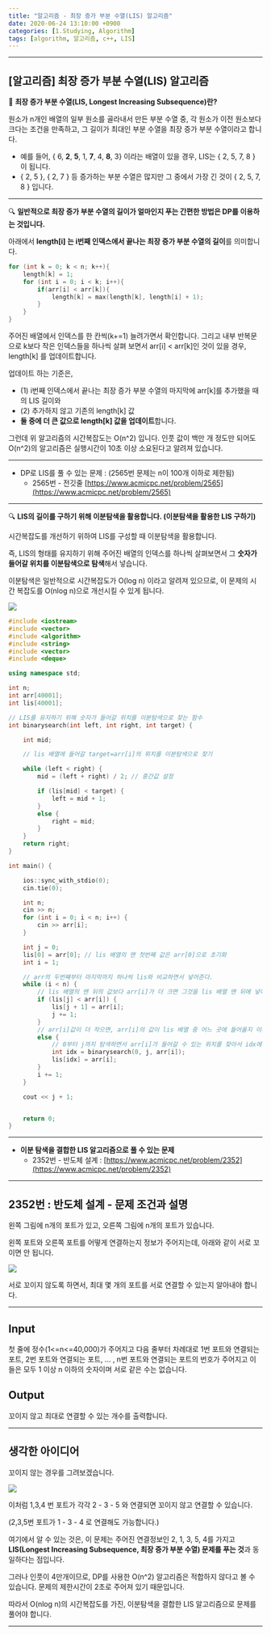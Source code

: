 ```yaml
---
title: "알고리즘 - 최장 증가 부분 수열(LIS) 알고리즘"
date: 2020-06-24 13:10:00 +0900
categories: [1.Studying, Algorithm]
tags: [algorithm, 알고리즘, c++, LIS]
---
```


---

## **[알고리즘] 최장 증가 부분 수열(LIS) 알고리즘**

📌 **최장 증가 부분 수열(LIS, Longest Increasing Subsequence)란?**

원소가 n개인 배열의 일부 원소를 골라내서 만든 부분 수열 중, 각 원소가 이전 원소보다 크다는 조건을 만족하고, 그 길이가 최대인 부분 수열을 최장 증가 부분 수열이라고 합니다.

- 예를 들어, { 6, **2**, **5**, 1, **7**, 4, **8**, 3} 이라는 배열이 있을 경우, LIS는 { 2, 5, 7, 8 } 이 됩니다.
- { 2, 5 }, { 2, 7 } 등 증가하는 부분 수열은 많지만 그 중에서 가장 긴 것이 { 2, 5, 7, 8 } 입니다.

---

🔍 **일반적으로 최장 증가 부분 수열의 길이가 얼마인지 푸는 간편한 방법은 DP를 이용하는 것입니다.**

아래에서 **length[i] 는 i번째 인덱스에서 끝나는 최장 증가 부분 수열의 길이**를 의미합니다.

```c++
for (int k = 0; k < n; k++){
	length[k] = 1;
    for (int i = 0; i < k; i++){
        if(arr[i] < arr[k]){
            length[k] = max(length[k], length[i] + 1);
        }
    }
}
```

주어진 배열에서 인덱스를 한 칸씩(k+=1) 늘려가면서 확인합니다. 그리고 내부 반복문으로 k보다 작은 인덱스들을 하나씩 살펴 보면서 arr[i] < arr[k]인 것이 있을 경우, length[k] 를 업데이트합니다.

업데이트 하는 기준은,

- (1) i번째 인덱스에서 끝나는 최장 증가 부분 수열의 마지막에 arr[k]를 추가했을 때의 LIS 길이와
- (2) 추가하지 않고 기존의 length[k] 값
- **둘 중에 더 큰 값으로 length[k] 값을 업데이트**합니다.

그런데 위 알고리즘의 시간복잡도는 O(n^2) 입니다. 인풋 값이 백만 개 정도만 되어도 O(n^2)의 알고리즘은 실행시간이 10초 이상 소요된다고 알려져 있습니다.

---

- DP로 LIS를 풀 수 있는 문제 : (2565번 문제는 n이 100개 이하로 제한됨)
  - 2565번 - 전깃줄 [https://www.acmicpc.net/problem/2565](https://www.acmicpc.net/problem/2565)

---

🔍 **LIS의 길이를 구하기 위해 이분탐색을 활용합니다. (이분탐색을 활용한 LIS 구하기)**

시간복잡도를 개선하기 위하여 LIS를 구성할 때 이분탐색을 활용합니다.

즉, LIS의 형태를 유지하기 위해 주어진 배열의 인덱스를 하나씩 살펴보면서 그 **숫자가 들어갈 위치를 이분탐색으로 탐색**해서 넣습니다.

이분탐색은 일반적으로 시간복잡도가 O(log n) 이라고 알려져 있으므로, 이 문제의 시간 복잡도를 O(nlog n)으로 개선시킬 수 있게 됩니다.

![](https://i.imgur.com/tPAmqre.png)

```c++
#include <iostream>
#include <vector>
#include <algorithm>
#include <string>
#include <vector>
#include <deque>

using namespace std;

int n;
int arr[40001];
int lis[40001];

// LIS를 유지하기 위해 숫자가 들어갈 위치를 이분탐색으로 찾는 함수
int binarysearch(int left, int right, int target) {

	int mid;

    // lis 배열에 들어갈 target=arr[i]의 위치를 이분탐색으로 찾기

	while (left < right) {
		mid = (left + right) / 2; // 중간값 설정

		if (lis[mid] < target) {
			left = mid + 1;
		}
		else {
			right = mid;
		}
	}
	return right;
}

int main() {

	ios::sync_with_stdio(0);
	cin.tie(0);

	int n;
	cin >> n;
	for (int i = 0; i < n; i++) {
		cin >> arr[i];
	}

	int j = 0;
	lis[0] = arr[0]; // lis 배열의 맨 첫번째 값은 arr[0]으로 초기화
	int i = 1;

	// arr의 두번째부터 마지막까지 하나씩 lis와 비교하면서 넣어준다.
	while (i < n) {
		// lis 배열의 맨 뒤의 값보다 arr[i]가 더 크면 그것을 lis 배열 맨 뒤에 넣어준다.
		if (lis[j] < arr[i]) {
			lis[j + 1] = arr[i];
			j += 1;
		}
		// arr[i]값이 더 작으면, arr[i]의 값이 lis 배열 중 어느 곳에 들어올지 이분탐색한다.
		else {
            // 0부터 j까지 탐색하면서 arr[i]가 들어갈 수 있는 위치를 찾아서 idx에 반환
			int idx = binarysearch(0, j, arr[i]);
			lis[idx] = arr[i];
		}
		i += 1;
	}

	cout << j + 1;


	return 0;
}
```

---

- **이분 탐색을 결합한 LIS 알고리즘으로 풀 수 있는 문제**
  - 2352번 - 반도체 설계 : [https://www.acmicpc.net/problem/2352](https://www.acmicpc.net/problem/2352)

---

## **2352번 : 반도체 설계 - 문제 조건과 설명**

왼쪽 그림에 n개의 포트가 있고, 오른쪽 그림에 n개의 포트가 있습니다.

왼쪽 포트와 오른쪽 포트를 어떻게 연결하는지 정보가 주어지는데, 아래와 같이 서로 꼬이면 안 됩니다.

![](https://i.imgur.com/RvmswIP.png)

서로 꼬이지 않도록 하면서, 최대 몇 개의 포트를 서로 연결할 수 있는지 알아내야 합니다.

---

## **Input**

첫 줄에 정수(1<=n<=40,000)가 주어지고 다음 줄부터 차례대로 1번 포트와 연결되는 포트, 2번 포트와 연결되는 포트, ... , n번 포트와 연결되는 포트의 번호가 주어지고 이들은 모두 1 이상 n 이하의 숫자이며 서로 같은 수는 없습니다.

## **Output**

꼬이지 않고 최대로 연결할 수 있는 개수를 출력합니다.

---

## **생각한 아이디어**

꼬이지 않는 경우를 그려보겠습니다.

![](https://i.imgur.com/qtebDLY.png)

이처럼 1,3,4 번 포트가 각각 2 - 3 - 5 와 연결되면 꼬이지 않고 연결할 수 있습니다.

(2,3,5번 포트가 1 - 3 - 4 로 연결해도 가능합니다.)

여기에서 알 수 있는 것은, 이 문제는 주어진 연결정보인 2, 1, 3, 5, 4를 가지고 **LIS(Longest Increasing Subsequence, 최장 증가 부분 수열) 문제를 푸는 것**과 동일하다는 점입니다.

그러나 인풋이 4만개이므로, DP를 사용한 O(n^2) 알고리즘은 적합하지 않다고 볼 수 있습니다. 문제의 제한시간이 2초로 주어져 있기 때문입니다.

따라서 O(nlog n)의 시간복잡도를 가진, 이분탐색을 결합한 LIS 알고리즘으로 문제를 풀어야 합니다.

---
